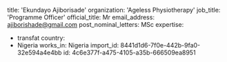 title: 'Ekundayo Ajiborisade'
organization: 'Ageless Physiotherapy'
job_title: 'Programme Officer'
official_title: Mr
email_address: ajiborishade@gmail.com
post_nominal_letters: MSc
expertise:
  - transfat
country:
  - Nigeria
works_in: Nigeria
import_id: 8441d1d6-7f0e-442b-9fa0-32e594a4e4bb
id: 4c6e377f-a475-4105-a35b-666509ea8951
